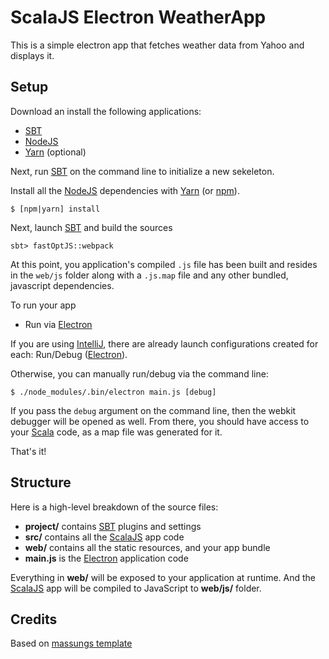 # ScalaJS Electron WeatherApp
This is a simple electron app that fetches weather data from Yahoo and displays it.

## Setup

Download an install the following applications:

* [SBT][sbt]
* [NodeJS][nodejs]
* [Yarn][yarn] (optional)

Next, run [SBT][sbt] on the command line to initialize a new sekeleton.

Install all the [NodeJS][nodejs] dependencies with [Yarn][yarn] (or [npm][npm]).

```
$ [npm|yarn] install
```

Next, launch [SBT][sbt] and build the sources

```
sbt> fastOptJS::webpack
```

At this point, you application's compiled `.js` file has been built and resides in the `web/js` folder along with a `.js.map` file and any other bundled, javascript dependencies.

To run your app

* Run via [Electron][electron]

If you are using [IntelliJ][intellij], there are already launch configurations created for each: Run/Debug ([Electron][electron]).

Otherwise, you can manually run/debug via the command line:

```
$ ./node_modules/.bin/electron main.js [debug]
```

If you pass the `debug` argument on the command line, then the webkit debugger will be opened as well. From there, you should have access to your [Scala][scala] code, as a map file was generated for it.

That's it!

## Structure

Here is a high-level breakdown of the source files:

* **project/** contains [SBT][sbt] plugins and settings
* **src/** contains all the [ScalaJS][scalajs] app code
* **web/** contains all the static resources, and your app bundle
* **main.js** is the [Electron][electron] application code

Everything in **web/** will be exposed to your application at runtime. And the [ScalaJS][scalajs] app will be compiled to JavaScript to **web/js/** folder.

## Credits
Based on [massungs template](https://github.com/massung/scala-js-skeleton.g8)

[scala]:        http://www.scala.org
[scalajs]:      http://www.scala-js.org
[bundler]:      https://scalacenter.github.io/scalajs-bundler
[webpack]:      https://webpack.github.io
[nodejs]:       https://nodejs.org
[electron]:     https://electron.atom.io
[yarn]:         https://yarnpkg.com/en
[npm]:          https://www.npmjs.com
[sbt]:          http://www.scala-sbt.org
[intellij]:     https://www.jetbrains.com/idea/
